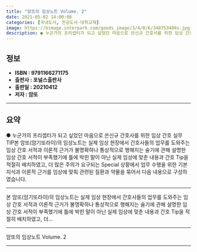 ```yaml
---
title: "암또의 임상노트 Volume. 2"
date: 2021-05-02 14:00:08
categories: [국내도서, 전공도서-대학교재]
image: https://bimage.interpark.com/goods_image/3/4/0/6/348753406s.jpg
description: ● 누군가의 프리셉터가 되고 싶었던 마음으로 쓴신규 간호사를 위한 임상 간호 실무 TIP본 암또(암기또라이)의 임상노트는 실제 임상 현장에서 간호사들의 업무를 도와주는 임상 간호 서적과 이론적 근거가 불명확하나 통상적으로 행해지는 술기에 관해 설명한 임상 간호 서적이 부족했기에 틀에
---
```


## **정보**

- **ISBN : 9791166271175**
- **출판사 : 포널스출판사**
- **출판일 : 20210412**
- **저자 : 암또**

------



## **요약**

●  누군가의 프리셉터가 되고 싶었던 마음으로 쓴신규 간호사를 위한 임상 간호 실무 TIP본 암또(암기또라이)의 임상노트는 실제 임상 현장에서 간호사들의 업무를 도와주는 임상 간호 서적과 이론적 근거가 불명확하나 통상적으로 행해지는 술기에 관해 설명한 임상 간호 서적이 부족했기에 틀에 박힌 말이 아닌 실제 임상에 맞춘 내용과 간호 Tip을 적절히 배치하였고, 더 많은 주의가 요구되는 Special 상황에서 업무 수행을 위한 기본 지식과 이론적 근거를 임상에 맞춰 관련된 질환과 약물을 묶어서 다음 내용으로 구성하였습니다.

------

본 암또(암기또라이)의 임상노트는 실제 임상 현장에서 간호사들의 업무를 도와주는 임상 간호 서적과 이론적 근거가 불명확하나 통상적으로 행해지는 술기에 관해 설명한 임상 간호 서적이 부족했기에 틀에 박힌 말이 아닌 실제 임상에 맞춘 내용과 간호 Tip을 적절히 배치하였고, 더... 

------


암또의 임상노트 Volume. 2 

------


